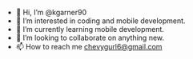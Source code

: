 - 👋 Hi, I’m @kgarner90
- 👀 I’m interested in coding and mobile development.
- 🌱 I’m currently learning mobile development.
- 💞️ I’m looking to collaborate on anything new.
- 📫 How to reach me chevygurl6@gmail.com

<!---
kgarner90/kgarner90 is a ✨ special ✨ repository because its `README.md` (this file) appears on your GitHub profile.
You can click the Preview link to take a look at your changes.
--->
